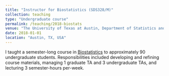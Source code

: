 ```yaml
---
title: "Instructor for Biostatistics (SDS328/M)"
collection: teaching
type: "Undergraduate course"
permalink: /teaching/2018-biostats
venue: "The University of Texas at Austin, Department of Statistics and Data Science"
date: 2018-01-01
location: "Austin, TX, USA"
---
```


I taught a semester-long course in [Biostatistics](https://stat.utexas.edu/undergraduate/courses-undergraduate#biostats) to approximately 90 undergraduate students. Responsibilities included developing and refining course materials, managing 1 graduate TA and 3 undergraduate TAs, and lecturing 3 semester-hours per-week.
